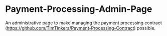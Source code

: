 # Payment-Processing-Admin-Page
An administrative page to make managing the payment processing contract (https://github.com/TimTinkers/Payment-Processing-Contract) possible.
